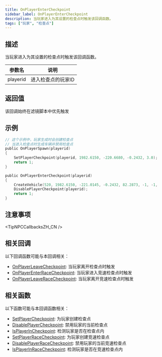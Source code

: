```yaml
---
title: OnPlayerEnterCheckpoint
sidebar_label: OnPlayerEnterCheckpoint
description: 当玩家进入为其设置的检查点时触发该回调函数。
tags: ["玩家", "检查点"]
---
```


## 描述

当玩家进入为其设置的检查点时触发该回调函数。

| 参数名   | 说明               |
| -------- | ------------------ |
| playerid | 进入检查点的玩家ID |

## 返回值

该回调始终在滤镜脚本中优先触发

## 示例

```c
// 这个示例中，玩家生成时会创建检查点
// 当进入检查点时生成车辆并禁用检查点
public OnPlayerSpawn(playerid)
{
    SetPlayerCheckpoint(playerid, 1982.6150, -220.6680, -0.2432, 3.0);
    return 1;
}

public OnPlayerEnterCheckpoint(playerid)
{
    CreateVehicle(520, 1982.6150, -221.0145, -0.2432, 82.2873, -1, -1, 60000);
    DisablePlayerCheckpoint(playerid);
    return 1;
}
```

## 注意事项

<TipNPCCallbacksZH_CN />

## 相关回调

以下回调函数可能与本回调相关：

- [OnPlayerLeaveCheckpoint](OnPlayerLeaveCheckpoint): 当玩家离开检查点时触发
- [OnPlayerEnterRaceCheckpoint](OnPlayerEnterRaceCheckpoint): 当玩家进入竞速检查点时触发
- [OnPlayerLeaveRaceCheckpoint](OnPlayerLeaveRaceCheckpoint): 当玩家离开竞速检查点时触发

## 相关函数

以下函数可能与本回调函数相关：

- [SetPlayerCheckpoint](../functions/SetPlayerCheckpoint): 为玩家创建检查点
- [DisablePlayerCheckpoint](../functions/DisablePlayerCheckpoint): 禁用玩家的当前检查点
- [IsPlayerInCheckpoint](../functions/IsPlayerInCheckpoint): 检测玩家是否在检查点内
- [SetPlayerRaceCheckpoint](../functions/SetPlayerRaceCheckpoint): 为玩家创建竞速检查点
- [DisablePlayerRaceCheckpoint](../functions/DisablePlayerRaceCheckpoint): 禁用玩家的当前竞速检查点
- [IsPlayerInRaceCheckpoint](../functions/IsPlayerInRaceCheckpoint): 检测玩家是否在竞速检查点内
